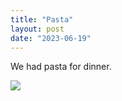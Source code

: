 ```yaml
---
title: "Pasta"
layout: post
date: "2023-06-19"
---
```


We had pasta for dinner.

![](/assets/images/2023/20230504_133717-1024x461.jpg)

